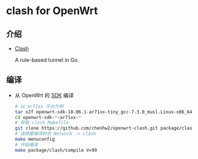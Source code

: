 # clash for OpenWrt

## 介绍

- [Clash][c]

  A rule-based tunnel in Go.

## 编译

- 从 OpenWrt 的 [SDK][s] 编译

  ```bash
  # 以 ar71xx 平台为例
  tar xJf openwrt-sdk-18.06.1-ar71xx-tiny_gcc-7.3.0_musl.Linux-x86_64.tar.xz
  cd openwrt-sdk-*-ar71xx-*
  # 获取 clash Makefile
  git clone https://github.com/chenhw2/openwrt-clash.git package/clash
  # 选择要编译的包 Network -> clash
  make menuconfig
  # 开始编译
  make package/clash/compile V=99
  ```

[s]: https://openwrt.org/docs/guide-developer/using_the_sdk#obtain_the_sdk
[c]: https://github.com/Dreamacro/clash
